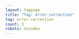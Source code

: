 ```yaml
---
layout: tagpage
title: "Tag: error-correction"
tag: error-correction
count: 3
robots: noindex
---
```

